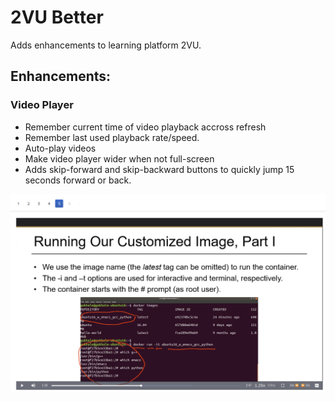 # 2VU Better

Adds enhancements to learning platform 2VU.

## Enhancements:

### Video Player

* Remember current time of video playback accross refresh
* Remember last used playback rate/speed.
* Auto-play videos
* Make video player wider when not full-screen
* Adds skip-forward and skip-backward buttons to quickly jump 15 seconds forward or back.

![2vu-better.png](./2vu-better.png)